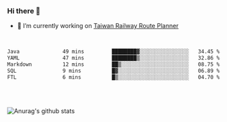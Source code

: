 ### Hi there 👋

- 🔭 I’m currently working on [Taiwan Railway Route Planner](https://github.com/Taiwan-Railway-Route-Planner)

<br/>

<!--START_SECTION:waka-->

```txt
Java              49 mins         ████████▓░░░░░░░░░░░░░░░░   34.45 %
YAML              47 mins         ████████▒░░░░░░░░░░░░░░░░   32.86 %
Markdown          12 mins         ██▒░░░░░░░░░░░░░░░░░░░░░░   08.75 %
SQL               9 mins          █▓░░░░░░░░░░░░░░░░░░░░░░░   06.89 %
FTL               6 mins          █▒░░░░░░░░░░░░░░░░░░░░░░░   04.70 %
```

<!--END_SECTION:waka-->

<br/>
<br/>

![Anurag's github stats](https://github-readme-stats.vercel.app/api?username=DepickereSven&show_icons=true&theme=tokyonight)



<!--
**DepickereSven/DepickereSven** is a ✨ _special_ ✨ repository because its `README.md` (this file) appears on your GitHub profile.

Here are some ideas to get you started:

- 🔭 I’m currently working on ...
- 🌱 I’m currently learning ...
- 👯 I’m looking to collaborate on ...
- 🤔 I’m looking for help with ...
- 💬 Ask me about ...
- 📫 How to reach me: ...
- 😄 Pronouns: ...
- ⚡ Fun fact: ...
-->

